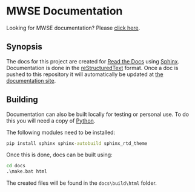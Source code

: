 # MWSE Documentation

Looking for MWSE documentation? Please [click here](https://mwse.readthedocs.io/).

## Synopsis

The docs for this project are created for [Read the Docs](https://readthedocs.org/) using [Sphinx](http://www.sphinx-doc.org/). Documentation is done in the [reStructuredText](http://docutils.sourceforge.net/rst.html) format. Once a doc is pushed to this repository it will automatically be updated at [the documentation site](https://mwse.readthedocs.io/).


## Building

Documentation can also be built locally for testing or personal use. To do this you will need a copy of [Python](https://www.python.org/).

The following modules need to be installed:

```bat
pip install sphinx sphinx-autobuild sphinx_rtd_theme
```

Once this is done, docs can be built using:

```bat
cd docs
.\make.bat html
```

The created files will be found in the `docs\build\html` folder.
